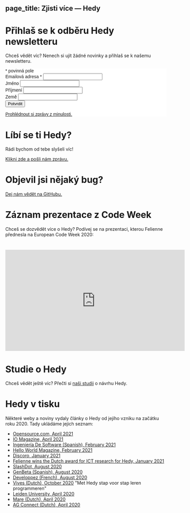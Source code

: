 page_title: Zjisti více — Hedy
---

# Přihlaš se k odběru Hedy newsletteru

Chceš vědět víc? Nenech si ujít žádné novinky a přihlaš se k našemu newsletteru.

<!-- Begin Mailchimp Signup Form -->
<link href="//cdn-images.mailchimp.com/embedcode/classic-10_7.css" rel="stylesheet" type="text/css">
<style type="text/css">
	#mc_embed_signup{background:#fff; clear:left; font:14px Helvetica,Arial,sans-serif; }
	/* Add your own Mailchimp form style overrides in your site stylesheet or in this style block.
	   We recommend moving this block and the preceding CSS link to the HEAD of your HTML file. */
</style>
<div id="mc_embed_signup">
<form action="https://hedycode.us7.list-manage.com/subscribe/post?u=22a3ce4e09535f82f587a7118&amp;id=57f3b3c090" method="post" id="mc-embedded-subscribe-form" name="mc-embedded-subscribe-form" class="validate" target="_blank" novalidate>
    <div id="mc_embed_signup_scroll">
	
<div class="indicates-required"><span class="asterisk">*</span> povinná pole</div>
<div class="mc-field-group">
	<label for="mce-EMAIL">Emailová adresa  <span class="asterisk">*</span>
</label>
	<input type="email" value="" name="EMAIL" class="required email" id="mce-EMAIL">
</div>
<div class="mc-field-group">
	<label for="mce-FNAME">Jméno </label>
	<input type="text" value="" name="FNAME" class="" id="mce-FNAME">
</div>
<div class="mc-field-group">
	<label for="mce-LNAME">Příjmení </label>
	<input type="text" value="" name="LNAME" class="" id="mce-LNAME">
</div>
<div class="mc-field-group">
	<label for="mce-COUNTRY">Země </label>
	<input type="text" value="" name="COUNTRY" class="" id="mce-COUNTRY">
</div>
	<div id="mce-responses" class="clear">
		<div class="response" id="mce-error-response" style="display:none"></div>
		<div class="response" id="mce-success-response" style="display:none"></div>
	</div>    <!-- real people should not fill this in and expect good things - do not remove this or risk form bot signups-->
    <div style="position: absolute; left: -5000px;" aria-hidden="true"><input type="text" name="b_22a3ce4e09535f82f587a7118_57f3b3c090" tabindex="-1" value=""></div>
    <div class="clear"><input type="submit" value="Potvrdit" name="subscribe" id="mc-embedded-subscribe" class="button"></div>
    </div>
    <p><a href="https://us7.campaign-archive.com/home/?u=22a3ce4e09535f82f587a7118&id=57f3b3c090" title="View previous campaigns">Prohlédnout si zprávy z minulosti.</a></p>

</form>
</div>
<script type='text/javascript' src='//s3.amazonaws.com/downloads.mailchimp.com/js/mc-validate.js'></script><script type='text/javascript'>(function($) {window.fnames = new Array(); window.ftypes = new Array();fnames[0]='EMAIL';ftypes[0]='email';fnames[1]='FNAME';ftypes[1]='text';fnames[2]='LNAME';ftypes[2]='text';fnames[3]='COUNTRY';ftypes[3]='text';}(jQuery));var $mcj = jQuery.noConflict(true);</script>
<!--End mc_embed_signup-->

# Líbí se ti Hedy?

Rádi bychom od tebe slyšeli víc!

[Klikni zde a pošli nám zprávu.](mailto:hedy@felienne.com "About Hedy")

# Objevil jsi nějaký bug?

[Dej nám vědět na GitHubu.](https://github.com/Felienne/hedy/issues/new)




# Záznam prezentace z Code Week
Chceš se dozvědět více o Hedy? Podívej se na prezentaci, kterou Felienne přednesla na European Code Week 2020:

<h1></h1>
<p><iframe width="560" height="315" src="https://www.youtube.com/embed/R2U9MEowYag?wmode=opaque" frameborder="0" allow="accelerometer; autoplay; clipboard-write; encrypted-media; gyroscope; picture-in-picture" allowfullscreen=""></iframe></p>
<p></p>

# Studie o Hedy

Chceš vědět ještě víc? Přečti si [naši studii](https://www.felienne.com/wp-content/uploads/2020/07/Hedy_paper_website_draft.pdf) o návrhu Hedy.

# Hedy v tisku
Některé weby a noviny vydaly články o Hedy od jejího vzniku na začátku roku 2020. Tady ukládáme jejich seznam:

* [Opensource.com, April 2021](https://opensource.com/article/21/4/hedy-teach-code)
* [IO Magazine, April 2021](https://ict-research.nl/wordpress/wp-content/uploads/2021/04/IO-magazine-NR1-2021_web.pdf)
* [Ingeniería De Software (Spanish), February 2021](https://ingenieriadesoftware.es/hedy-mejor-lenguaje-ensenar-programacion-ninos/)
* [Hello World Magazine, February 2021](images/Hello_World_15_Hedy.pdf)
* [Discoro, January 2021](https://discoro.wordpress.com/2021/01/09/hedy-gradually-learning-a-programming-language/)
* [Felienne wins the Dutch award for ICT research for Hedy, January 2021](https://www.nwo.nl/en/news/felienne-hermans-receives-dutch-prize-ict-research-2021)
* [SlashDot, August 2020](https://news.slashdot.org/story/20/08/17/024248/scientist-proposes-a-new-programming-language-for-teaching-coding-and-python)
* [GenBeta (Spanish), August 2020](https://www.genbeta.com/desarrollo/nuevo-lenguaje-para-ensenar-programacion-a-ninos-como-se-ensena-a-leer-escribir-forma-gradual-niveles)
* [Developpez (French), August 2020](https://programmation.developpez.com/actu/308095/Une-scientifique-propose-un-nouveau-langage-de-programmation-pour-enseigner-aux-enfants-le-codage-informatique-au-travers-d-une-approche-graduelle-implementee-en-Python-sur-13-paliers/)
* [Vives (Dutch), October 2020](images/artikel_vives.pdf) "Met Hedy stap voor stap leren programmeren"
* [Leiden University, April 2020](https://www.universiteitleiden.nl/en/news/2020/03/looking-to-distract-the-kids-while-you-work-from-home-get-them-programming)
* [Mare (Dutch), April 2020](https://www.mareonline.nl/cultuur/computercode-voor-de-kids/)
* [AG Connect (Dutch), April 2020](https://www.agconnect.nl/artikel/stapsgewijs-python-leren-programmeren-met-nieuwe-taal-hedy)

